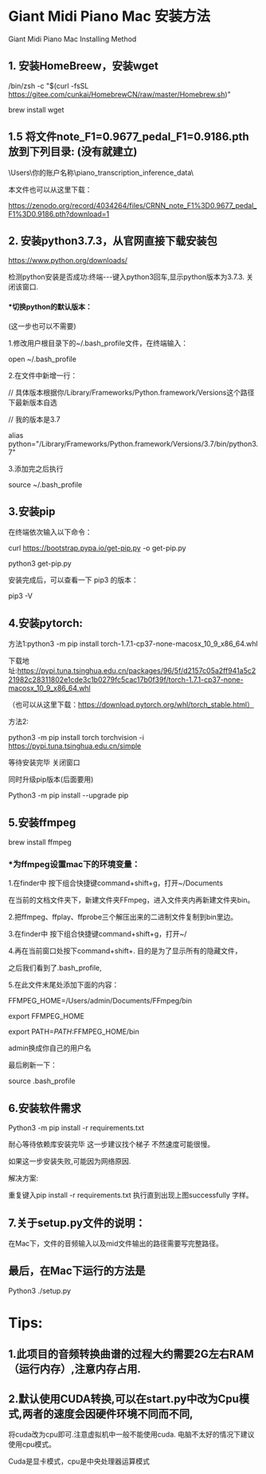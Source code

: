 # Giant Midi Piano Mac 安装方法

Giant Midi Piano Mac Installing Method



## 1. 安装HomeBreew，安装wget

/bin/zsh -c "$(curl -fsSL https://gitee.com/cunkai/HomebrewCN/raw/master/Homebrew.sh)"

brew install wget



## 1.5 将文件note_F1=0.9677_pedal_F1=0.9186.pth放到下列目录: (没有就建立)
\Users\你的账户名称\piano_transcription_inference_data\

本文件也可以从这里下载：


https://zenodo.org/record/4034264/files/CRNN_note_F1%3D0.9677_pedal_F1%3D0.9186.pth?download=1


## 2. 安装python3.7.3，从官网直接下载安装包

https://www.python.org/downloads/

检测python安装是否成功:终端---键入python3回车,显示python版本为3.7.3. 关闭该窗口.



#### *切换python的默认版本：


(这一步也可以不需要)

1.修改用户根目录下的~/.bash_profile文件，在终端输入：

open ~/.bash_profile

2.在文件中新增一行：

// 具体版本根据你/Library/Frameworks/Python.framework/Versions这个路径下最新版本自选


// 我的版本是3.7


alias python="/Library/Frameworks/Python.framework/Versions/3.7/bin/python3.7"

3.添加完之后执行


source ~/.bash_profile



## 3.安装pip


在终端依次输入以下命令：

curl https://bootstrap.pypa.io/get-pip.py -o get-pip.py

python3 get-pip.py

安装完成后，可以查看一下 pip3 的版本：

pip3 -V


## 4.安装pytorch:


方法1:python3 -m pip install torch-1.7.1-cp37-none-macosx_10_9_x86_64.whl

下载地址:https://pypi.tuna.tsinghua.edu.cn/packages/96/5f/d2157c05a2ff941a5c221982c28311802e1cde3c1b0279fc5cac17b0f39f/torch-1.7.1-cp37-none-macosx_10_9_x86_64.whl

（也可以从这里下载：https://download.pytorch.org/whl/torch_stable.html）

方法2:

python3 -m pip install torch torchvision -i https://pypi.tuna.tsinghua.edu.cn/simple

等待安装完毕 关闭窗口

同时升级pip版本(后面要用)

Python3 -m pip install --upgrade pip



## 5.安装ffmpeg

brew install ffmpeg


### *为ffmpeg设置mac下的环境变量：

1.在finder中 按下组合快捷键command+shift+g，打开~/Documents 

在当前的文档文件夹下，新建文件夹FFmpeg，进入文件夹内再新建文件夹bin。

2.把ffmpeg、ffplay、ffprobe三个解压出来的二进制文件复制到bin里边。

3.在finder中 按下组合快捷键command+shift+g，打开~/

4.再在当前窗口处按下command+shift+. 目的是为了显示所有的隐藏文件，

之后我们看到了.bash_profile,

5.在此文件末尾处添加下面的内容：

FFMPEG_HOME=/Users/admin/Documents/FFmpeg/bin

export FFMPEG_HOME

export PATH=$PATH:$FFMPEG_HOME/bin

admin换成你自己的用户名

最后刷新一下：

source .bash_profile


## 6.安装软件需求

Python3 -m pip install -r requirements.txt

耐心等待依赖库安装完毕 这一步建议找个梯子 不然速度可能很慢。

如果这一步安装失败,可能因为网络原因.

解决方案:

重复键入pip install -r requirements.txt 执行直到出现上图successfully 字样。


## 7.关于setup.py文件的说明：

在Mac下，文件的音频输入以及mid文件输出的路径需要写完整路径。

## 最后，在Mac下运行的方法是
Python3 ./setup.py







# Tips:

## 1.此项目的音频转换曲谱的过程大约需要2G左右RAM（运行内存）,注意内存占用.

## 2.默认使用CUDA转换,可以在start.py中改为Cpu模式,两者的速度会因硬件环境不同而不同,
 
将cuda改为cpu即可.注意虚拟机中一般不能使用cuda.
电脑不太好的情况下建议使用cpu模式。

Cuda是显卡模式，cpu是中央处理器运算模式
